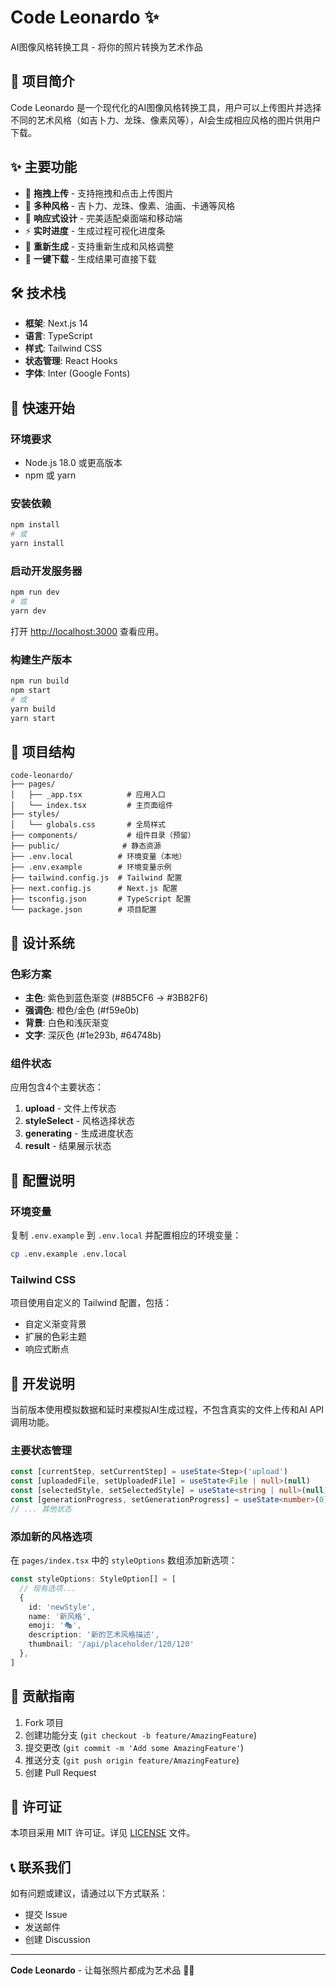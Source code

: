 # Code Leonardo ✨

AI图像风格转换工具 - 将你的照片转换为艺术作品

## 📖 项目简介

Code Leonardo 是一个现代化的AI图像风格转换工具，用户可以上传图片并选择不同的艺术风格（如吉卜力、龙珠、像素风等），AI会生成相应风格的图片供用户下载。

## ✨ 主要功能

- 📸 **拖拽上传** - 支持拖拽和点击上传图片
- 🎨 **多种风格** - 吉卜力、龙珠、像素、油画、卡通等风格
- 📱 **响应式设计** - 完美适配桌面端和移动端
- ⚡ **实时进度** - 生成过程可视化进度条
- 🔄 **重新生成** - 支持重新生成和风格调整
- 💾 **一键下载** - 生成结果可直接下载

## 🛠 技术栈

- **框架**: Next.js 14
- **语言**: TypeScript
- **样式**: Tailwind CSS
- **状态管理**: React Hooks
- **字体**: Inter (Google Fonts)

## 🚀 快速开始

### 环境要求

- Node.js 18.0 或更高版本
- npm 或 yarn

### 安装依赖

```bash
npm install
# 或
yarn install
```

### 启动开发服务器

```bash
npm run dev
# 或
yarn dev
```

打开 [http://localhost:3000](http://localhost:3000) 查看应用。

### 构建生产版本

```bash
npm run build
npm start
# 或
yarn build
yarn start
```

## 📁 项目结构

```
code-leonardo/
├── pages/
│   ├── _app.tsx          # 应用入口
│   └── index.tsx         # 主页面组件
├── styles/
│   └── globals.css       # 全局样式
├── components/           # 组件目录（预留）
├── public/              # 静态资源
├── .env.local          # 环境变量（本地）
├── .env.example        # 环境变量示例
├── tailwind.config.js  # Tailwind 配置
├── next.config.js      # Next.js 配置
├── tsconfig.json       # TypeScript 配置
└── package.json        # 项目配置
```

## 🎨 设计系统

### 色彩方案
- **主色**: 紫色到蓝色渐变 (#8B5CF6 → #3B82F6)
- **强调色**: 橙色/金色 (#f59e0b)
- **背景**: 白色和浅灰渐变
- **文字**: 深灰色 (#1e293b, #64748b)

### 组件状态
应用包含4个主要状态：
1. **upload** - 文件上传状态
2. **styleSelect** - 风格选择状态
3. **generating** - 生成进度状态
4. **result** - 结果展示状态

## 🔧 配置说明

### 环境变量
复制 `.env.example` 到 `.env.local` 并配置相应的环境变量：

```bash
cp .env.example .env.local
```

### Tailwind CSS
项目使用自定义的 Tailwind 配置，包括：
- 自定义渐变背景
- 扩展的色彩主题
- 响应式断点

## 🚧 开发说明

当前版本使用模拟数据和延时来模拟AI生成过程，不包含真实的文件上传和AI API调用功能。

### 主要状态管理

```typescript
const [currentStep, setCurrentStep] = useState<Step>('upload')
const [uploadedFile, setUploadedFile] = useState<File | null>(null)
const [selectedStyle, setSelectedStyle] = useState<string | null>(null)
const [generationProgress, setGenerationProgress] = useState<number>(0)
// ... 其他状态
```

### 添加新的风格选项

在 `pages/index.tsx` 中的 `styleOptions` 数组添加新选项：

```typescript
const styleOptions: StyleOption[] = [
  // 现有选项...
  { 
    id: 'newStyle', 
    name: '新风格', 
    emoji: '🎭', 
    description: '新的艺术风格描述',
    thumbnail: '/api/placeholder/120/120' 
  },
]
```

## 🤝 贡献指南

1. Fork 项目
2. 创建功能分支 (`git checkout -b feature/AmazingFeature`)
3. 提交更改 (`git commit -m 'Add some AmazingFeature'`)
4. 推送分支 (`git push origin feature/AmazingFeature`)
5. 创建 Pull Request

## 📄 许可证

本项目采用 MIT 许可证。详见 [LICENSE](LICENSE) 文件。

## 📞 联系我们

如有问题或建议，请通过以下方式联系：

- 提交 Issue
- 发送邮件
- 创建 Discussion

---

**Code Leonardo** - 让每张照片都成为艺术品 🎨✨